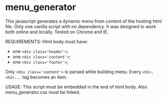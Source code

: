 # menu_generator
This javascript generates a dynamic menu from content of the hosting html file. Only one vanilla script with no dependency.
It was designed to work both online and locally.
Tested on Chrome and IE.

REQUIREMENTS:
Html body must have: 
- one ```<div class='header'>```;
- one ```<div class='content'>```;
- one ```<div class='footer'>```;

 Only ```<div class='content'>``` is parsed while building menu. 
 Every ```<h1>, <h2>...``` tag becomes an item.
 
 USAGE:
 This script must be embedded in the end of html body.
 Also menu_generator.css must be linked.
